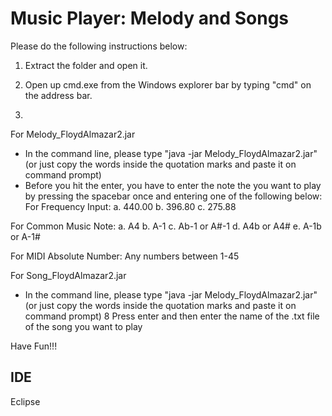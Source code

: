 # Music Player: Melody and Songs

Please do the following instructions below:

1. Extract the folder and open it.
2. Open up cmd.exe from the Windows explorer bar by typing "cmd" on the address bar. 

3.
For Melody_FloydAlmazar2.jar
* In the command line, please type "java -jar Melody_FloydAlmazar2.jar" (or just copy the words inside the quotation marks and paste it on command prompt)
* Before you hit the enter, you have to enter the note the you want to play by pressing the spacebar once and entering one of the following below:
For Frequency Input:
a. 440.00
b. 396.80
c. 275.88

For Common Music Note:
a. A4
b. A-1
c. Ab-1 or A#-1
d. A4b or A4#
e. A-1b or A-1#

For MIDI Absolute Number:
Any numbers between 1-45

For Song_FloydAlmazar2.jar
* In the command line, please type "java -jar Melody_FloydAlmazar2.jar" (or just copy the words inside the quotation marks and paste it on command prompt)
8 Press enter and then enter the name of the .txt file of the song you want to play

Have Fun!!!

## IDE
Eclipse
